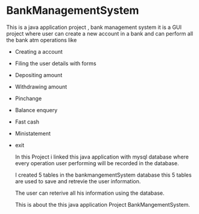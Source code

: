 # BankManagementSystem

This is a java application project , bank management system it is a GUI project where user can create a new account in a bank and can perform all the bank atm operations like

* Creating a account
* Filing the user details with forms
* Depositing amount
* Withdrawing amount
* Pinchange
* Balance enquery
* Fast cash
* Ministatement
* exit

  In this Project i linked this java application with mysql database where every operation user performing will be recorded in the database.

  I created 5 tables in the bankmangementSystem database this 5 tables are used to save and retrevie the user information.

  The user can reterive all his information using the database.

  This is about the this java application Project BankMangementSystem.
